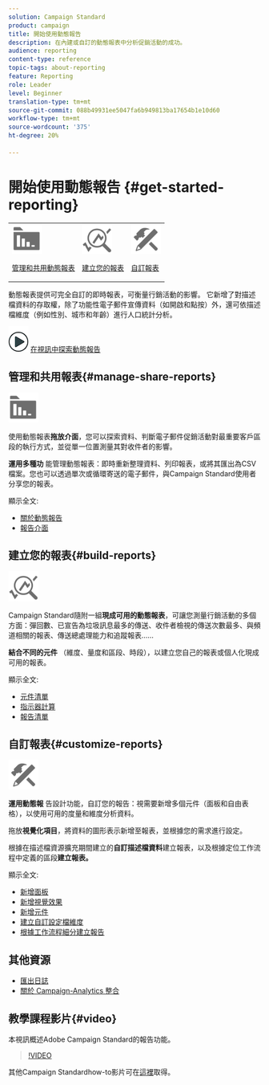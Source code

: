 ```yaml
---
solution: Campaign Standard
product: campaign
title: 開始使用動態報告
description: 在內建或自訂的動態報表中分析促銷活動的成功。
audience: reporting
content-type: reference
topic-tags: about-reporting
feature: Reporting
role: Leader
level: Beginner
translation-type: tm+mt
source-git-commit: 088b49931ee5047fa6b949813ba17654b1e10d60
workflow-type: tm+mt
source-wordcount: '375'
ht-degree: 20%

---
```



# 開始使用動態報告 {#get-started-reporting}

<table>
<tr>
<td><img src="assets/do-not-localize/icon_manage.svg" width="60px"><p><a href="#manage-share-reports">管理和共用動態報表</a></p></td>
<td><img src="assets/do-not-localize/icon_build.svg" width="60px"><p><a href="#build-reports">建立您的報表</a></p></td>
<td><img src="assets/do-not-localize/icon_customize.svg" width="60px"><p><a href="#customize-reports">自訂報表</a></p></td></tr>
</table>

動態報表提供可完全自訂的即時報表，可衡量行銷活動的影響。 它新增了對描述檔資料的存取權，除了功能性電子郵件宣傳資料（如開啟和點按）外，還可依描述檔維度（例如性別、城市和年齡）進行人口統計分析。

![](assets/do-not-localize/how-to-video.png) [在視訊中探索動態報告](#video)

## 管理和共用報表{#manage-share-reports}

<img src="assets/do-not-localize/icon_manage.svg" width="60px">

使用動態報表&#x200B;**拖放介面**，您可以探索資料、判斷電子郵件促銷活動對最重要客戶區段的執行方式，並從單一位置測量其對收件者的影響。

**運用多種功** 能管理動態報表：即時重新整理資料、列印報表，或將其匯出為CSV檔案。您也可以透過單次或循環寄送的電子郵件，與Campaign Standard使用者分享您的報表。

顯示全文:

* [關於動態報告](../../reporting/using/about-dynamic-reports.md)
* [報告介面](../../reporting/using/reporting-interface.md)

## 建立您的報表{#build-reports}

<img src="assets/do-not-localize/icon_build.svg" width="60px">

Campaign Standard隨附一組&#x200B;**現成可用的動態報表**，可讓您測量行銷活動的多個方面：彈回數、已宣告為垃圾訊息最多的傳送、收件者檢視的傳送次數最多、與頻道相關的報表、傳送總處理能力和追蹤報表……

**結合不同的元件** （維度、量度和區段、時段），以建立您自己的報表或個人化現成可用的報表。

顯示全文:

* [元件清單](../../reporting/using/list-of-components-.md)
* [指示器計算](../../reporting/using/indicator-calculation.md)
* [報告清單](../../reporting/using/defining-the-report-period.md)

## 自訂報表{#customize-reports}

<img src="assets/do-not-localize/icon_customize.svg" width="60px">

**運用動態報** 告設計功能，自訂您的報告：視需要新增多個元件（面板和自由表格），以使用可用的度量和維度分析資料。

拖放&#x200B;**視覺化項目**，將資料的圖形表示新增至報表，並根據您的需求進行設定。

根據在描述檔資源擴充期間建立的&#x200B;**自訂描述檔資料**&#x200B;建立報表，以及根據定位工作流程中定義的區段&#x200B;**建立報表。**

顯示全文:

* [新增面板](../../reporting/using/adding-panels.md)
* [新增視覺效果](../../reporting/using/adding-visualizations.md)
* [新增元件](../../reporting/using/adding-components.md)
* [建立自訂設定檔維度](../../reporting/using/creating-a-custom-profile-dimension.md)
* [根據工作流程細分建立報告](../../reporting/using/creating-a-report-workflow-segment.md)

## 其他資源

* [匯出日誌](../../automating/using/exporting-logs.md)
* [關於 Campaign-Analytics 整合](../../integrating/using/about-campaign-analytics-integration.md)

## 教學課程影片{#video}

本視訊概述Adobe Campaign Standard的報告功能。

>[!VIDEO](https://video.tv.adobe.com/v/23021?quality=12&captions=eng)

其他Campaign Standardhow-to影片可在[這裡](https://experienceleague.adobe.com/docs/campaign-standard-learn/tutorials/overview.html?lang=zh-Hant)取得。
